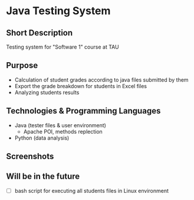 # Java Testing System

## Short Description
Testing system for "Software 1" course at TAU

## Purpose
- Calculation of student grades according to java files submitted by them
- Export the grade breakdown for students in Excel files
- Analyzing students results

## Technologies & Programming Languages
- Java (tester files & user environment)
  - Apache POI, methods replection
- Python (data analysis)
  
  
## Screenshots


## Will be in the future
- [ ] bash script for executing all students files in Linux environment
